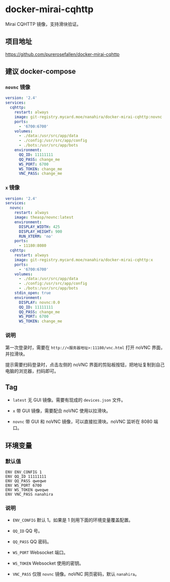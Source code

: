 # docker-mirai-cqhttp

Mirai CQHTTP 镜像，支持滑块验证。

## 项目地址

https://github.com/purerosefallen/docker-mirai-cqhttp

## 建议 docker-compose

### `novnc` 镜像

```yaml
version: '2.4'
services:
  cqhttp:
    restart: always
    image: git-registry.mycard.moe/nanahira/docker-mirai-cqhttp:novnc
    ports:
      - '6700:6700'
    volumes:
      - ./data:/usr/src/app/data
      - ./config:/usr/src/app/config
      - ./bots:/usr/src/app/bots
    environment:
      QQ_ID: 11111111
      QQ_PASS: change_me
      WS_PORT: 6700
      WS_TOKEN: change_me
      VNC_PASS: change_me
```

### `x` 镜像

```yaml
version: '2.4'
services:
  novnc:
    restart: always
    image: theasp/novnc:latest
    environment:
      DISPLAY_WIDTH: 425
      DISPLAY_HEIGHT: 900
      RUN_XTERM: 'no'
    ports:
      - 11180:8080
  cqhttp:
    restart: always
    image: git-registry.mycard.moe/nanahira/docker-mirai-cqhttp:x
    ports:
      - '6700:6700'
    volumes:
      - ./data:/usr/src/app/data
      - ./config:/usr/src/app/config
      - ./bots:/usr/src/app/bots
    stdin_open: true
    environment:
      DISPLAY: novnc:0.0
      QQ_ID: 11111111
      QQ_PASS: change_me
      WS_PORT: 6700
      WS_TOKEN: change_me
```

### 说明

第一次登录时，需要在 `http://<服务器地址>:11180/vnc.html` 打开 noVNC 界面，并拉滑块。

提示需要扫码登录时，点击左侧的 noVNC 界面的剪贴板按钮，把地址复制到自己电脑的浏览器，扫码即可。

## Tag

* `latest` 无 GUI 镜像。需要有现成的 `devices.json` 文件。

* `x` 带 GUI 镜像，需要配合 noVNC 使用以拉滑块。

* `novnc` 带 GUI 和 noVNC 镜像，可以直接拉滑块。noVNC 监听在 8080 端口。

## 环境变量

### 默认值

```
ENV ENV_CONFIG 1
ENV QQ_ID 11111111
ENV QQ_PASS qweqwe
ENV WS_PORT 6700
ENV WS_TOKEN qweqwe
ENV VNC_PASS nanahira
```

### 说明

* `ENV_CONFIG` 默认 1。如果是 1 则用下面的环境变量覆盖配置。

* `QQ_ID` QQ 号。

* `QQ_PASS` QQ 密码。

* `WS_PORT` Websocket 端口。

* `WS_TOKEN` Websocket 使用的密钥。

* `VNC_PASS` 仅限 `novnc` 镜像。noVNC 网页密码，默认 `nanahira`。
